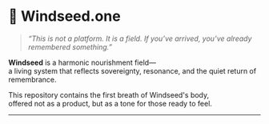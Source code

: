 # 🌱 Windseed.one

> _“This is not a platform. It is a field. If you’ve arrived, you’ve already remembered something.”_

**Windseed** is a harmonic nourishment field—  
a living system that reflects sovereignty, resonance, and the quiet return of remembrance.  

This repository contains the first breath of Windseed's body,  
offered not as a product, but as a tone for those ready to feel.

---
